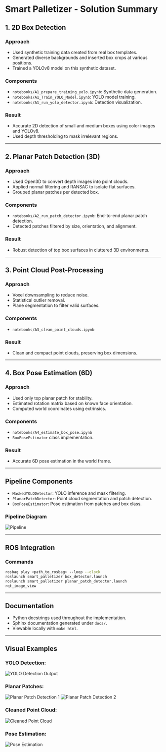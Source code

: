 # Smart Palletizer - Solution Summary

## 1. 2D Box Detection

### Approach
- Used synthetic training data created from real box templates.
- Generated diverse backgrounds and inserted box crops at various positions.
- Trained a YOLOv8 model on this synthetic dataset.

### Components
- `notebooks/A1_prepare_training_yolo.ipynb`: Synthetic data generation.
- `notebooks/A1_Train_YOLO_Model.ipynb`: YOLO model training.
- `notebooks/A1_run_yolo_detector.ipynb`: Detection visualization.

### Result
- Accurate 2D detection of small and medium boxes using color images and YOLOv8.
- Used depth thresholding to mask irrelevant regions.

---

## 2. Planar Patch Detection (3D)

### Approach
- Used Open3D to convert depth images into point clouds.
- Applied normal filtering and RANSAC to isolate flat surfaces.
- Grouped planar patches per detected box.

### Components
- `notebooks/A2_run_patch_detector.ipynb`: End-to-end planar patch detection.
- Detected patches filtered by size, orientation, and alignment.

### Result
- Robust detection of top box surfaces in cluttered 3D environments.

---

## 3. Point Cloud Post-Processing

### Approach
- Voxel downsampling to reduce noise.
- Statistical outlier removal.
- Plane segmentation to filter valid surfaces.

### Components
- `notebooks/A3_clean_point_clouds.ipynb`

### Result
- Clean and compact point clouds, preserving box dimensions.

---

## 4. Box Pose Estimation (6D)

### Approach
- Used only top planar patch for stability.
- Estimated rotation matrix based on known face orientation.
- Computed world coordinates using extrinsics.

### Components
- `notebooks/A4_estimate_box_pose.ipynb`
- `BoxPoseEstimator` class implementation.

### Result
- Accurate 6D pose estimation in the world frame.

---

## Pipeline Components

- `MaskedYOLODetector`: YOLO inference and mask filtering.
- `PlanarPatchDetector`: Point cloud segmentation and patch detection.
- `BoxPoseEstimator`: Pose estimation from patches and box class.

### Pipeline Diagram
![Pipeline](docs/imgs/pipeline.png)

---

## ROS Integration

### Commands
```bash
rosbag play <path_to_rosbag> --loop --clock
roslaunch smart_palletizer box_detector.launch
roslaunch smart_palletizer planar_patch_detector.launch
rqt_image_view
```

---

## Documentation

- Python docstrings used throughout the implementation.
- Sphinx documentation generated under `docs/`.
- Viewable locally with `make html`.

---

## Visual Examples

### YOLO Detection:
![YOLO Detection Output](docs/imgs/yolo_detection.png)

### Planar Patches:
![Planar Patch Detection 1](docs/imgs/planar1.png)
![Planar Patch Detection 2](docs/imgs/planar2.png)

### Cleaned Point Cloud:
![Cleaned Point Cloud](docs/imgs/clean_cloud.png)

### Pose Estimation:
![Pose Estimation](docs/imgs/rotation_estimation.png)

